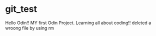 # git_test

Hello Odin!!
MY first Odin Project.
Learning all about coding!!
deleted a wroong file by using rm
